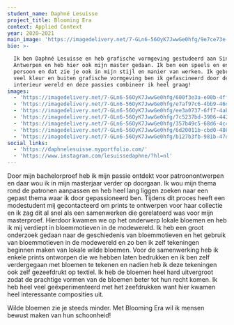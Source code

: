 ```yaml
---
student_name: Daphné Lesuisse
project_title: Blooming Era
context: Applied Context
year: 2020—2021
main_image: 'https://imagedelivery.net/7-GLn6-56OyK7JwwGe0hfg/9e7ce73e-f531-4953-0dd8-f22dd426a200'
bio: >-

  Ik ben Daphné Lesuisse en heb grafische vormgeving gestudeerd aan Sint Lucas
  Antwerpen en heb hier ook mijn master gedaan. Ik ben een speels en enthousiast
  persoon en dat zie je ook in mijn stijl en manier van werken. Ik gebruik heel
  veel kleur en buiten grafische vormgeving ben ik gefascineerd door de mode en
  interieur wereld en deze passies combineer ik heel graag!
images:
  - 'https://imagedelivery.net/7-GLn6-56OyK7JwwGe0hfg/600f3e3a-e00b-4ff4-f495-86911072fe00'
  - 'https://imagedelivery.net/7-GLn6-56OyK7JwwGe0hfg/e7af97c6-4bb9-46df-9d52-8a19a2e1bb00'
  - 'https://imagedelivery.net/7-GLn6-56OyK7JwwGe0hfg/ee3a0737-6ff7-4ab5-b8a3-af6b3c1f5500'
  - 'https://imagedelivery.net/7-GLn6-56OyK7JwwGe0hfg/7c5237bd-3906-442d-3a68-66f00e8c8900'
  - 'https://imagedelivery.net/7-GLn6-56OyK7JwwGe0hfg/357b49c5-68d6-4c4e-6a29-bd9f25d76300'
  - 'https://imagedelivery.net/7-GLn6-56OyK7JwwGe0hfg/6d20011b-cbd0-4864-2c2a-64a89d67bc00'
  - 'https://imagedelivery.net/7-GLn6-56OyK7JwwGe0hfg/b127b3fb-981b-47de-ef6f-c2dfcd878400'
social_links:
  - 'https://daphnelesuisse.myportfolio.com/'
  - 'https://www.instagram.com/lesuissedaphne/?hl=nl'
---
```

Door mijn bachelorproef heb ik mijn passie ontdekt voor patroonontwerpen en daar wou ik in mijn masterjaar verder op doorgaan. Ik wou mijn thema rond de patronen aanpassen en heb heel lang liggen zoeken naar een gepast thema waar ik door gepassioneerd ben. Tijdens dit proces heeft een modestudent mij gecontacteerd om prints te ontwerpen voor haar collectie en ik zag dit al snel als een samenwerken die gerelateerd was voor mijn masterproef. Hierdoor kwamen we op het onderwerp lokale bloemen en heb ik mij verdiept in bloemmotieven in de modewereld. Ik heb een groot onderzoek gedaan naar de geschiedenis van bloemmotieven en het gebruik van bloemmotieven in de modewereld en zo ben ik zelf tekeningen beginnen maken van lokale wilde bloemen.
Voor de samenwerking heb ik enkele prints ontworpen die we hebben laten bedrukken en ik ben zelf verdergegaan met bloemen te tekenen en nadien heb ik deze tekeningen ook zelf gezeefdrukt op textiel. Ik heb de bloemen heel hard uitvergroot zodat de prachtige vormen van de bloemen beter tot hun recht komen. Ik heb heel veel geëxperimenteerd met het zeefdrukken want hier kwamen heel interessante composities uit.

Wilde bloemen zie je steeds minder. Met Blooming Era wil ik mensen bewust maken van hun schoonheid!
